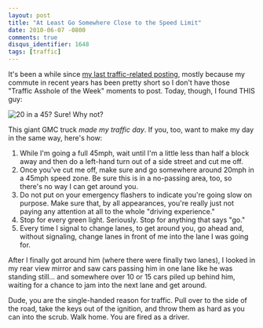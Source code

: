 ```yaml
---
layout: post
title: "At Least Go Somewhere Close to the Speed Limit"
date: 2010-06-07 -0800
comments: true
disqus_identifier: 1648
tags: [traffic]
---
```

It's been a while since [my last traffic-related
posting](/archive/2008/09/19/watch-those-one-way-grids.aspx), mostly
because my commute in recent years has been pretty short so I don't have
those "Traffic Asshole of the Week" moments to post. Today, though, I
found THIS guy:

![20 in a 45? Sure! Why
not?](https://hyqi8g.blu.livefilestore.com/y2pov6GodJw9CIDut00DK7LUpNtet04ReO-hUOSAwGUgMx1BmW4fg-gf_FYhCZJvU-jU5YixVQk3bTdsHc4CzJA9juu9zZRtpc2cwVgYJ26Pis/20100607taotw.jpg?psid=1) 

This giant GMC truck *made my traffic day*. If you, too, want to make my
day in the same way, here's how:

1.  While I'm going a full 45mph, wait until I'm a little less than half
    a block away and then do a left-hand turn out of a side street and
    cut me off.
2.  Once you've cut me off, make sure and go somewhere around 20mph in a
    45mph speed zone. Be sure this is in a no-passing area, too, so
    there's no way I can get around you.
3.  Do not put on your emergency flashers to indicate you're going slow
    on purpose. Make sure that, by all appearances, you're really just
    not paying any attention at all to the whole "driving experience."
4.  Stop for every green light. Seriously. Stop for anything that says
    "go."
5.  Every time I signal to change lanes, to get around you, go ahead
    and, without signaling, change lanes in front of me into the lane I
    was going for.

After I finally got around him (where there were finally two lanes), I
looked in my rear view mirror and saw cars passing him in one lane like
he was standing still... and somewhere over 10 or 15 cars piled up
behind him, waiting for a chance to jam into the next lane and get
around.

Dude, you are the single-handed reason for traffic. Pull over to the
side of the road, take the keys out of the ignition, and throw them as
hard as you can into the scrub. Walk home. You are fired as a driver.


